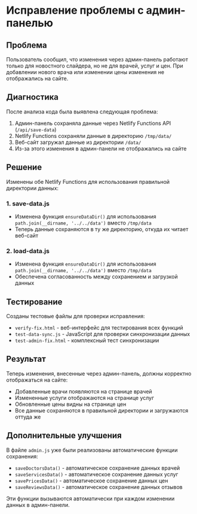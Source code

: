 # Исправление проблемы с админ-панелью

## Проблема
Пользователь сообщил, что изменения через админ-панель работают только для новостного слайдера, но не для врачей, услуг и цен. При добавлении нового врача или изменении цены изменения не отображались на сайте.

## Диагностика
После анализа кода была выявлена следующая проблема:

1. Админ-панель сохраняла данные через Netlify Functions API (`/api/save-data`)
2. Netlify Functions сохраняли данные в директорию `/tmp/data/`
3. Веб-сайт загружал данные из директории `/data/`
4. Из-за этого изменения в админ-панели не отображались на сайте

## Решение
Изменены обе Netlify Functions для использования правильной директории данных:

### 1. save-data.js
- Изменена функция `ensureDataDir()` для использования `path.join(__dirname, '../../data')` вместо `/tmp/data`
- Теперь данные сохраняются в ту же директорию, откуда их читает веб-сайт

### 2. load-data.js
- Изменена функция `ensureDataDir()` для использования `path.join(__dirname, '../../data')` вместо `/tmp/data`
- Обеспечена согласованность между сохранением и загрузкой данных

## Тестирование
Созданы тестовые файлы для проверки исправления:
- `verify-fix.html` - веб-интерфейс для тестирования всех функций
- `test-data-sync.js` - JavaScript для проверки синхронизации данных
- `test-admin-fix.html` - комплексный тест синхронизации

## Результат
Теперь изменения, внесенные через админ-панель, должны корректно отображаться на сайте:
- Добавленные врачи появляются на странице врачей
- Измененные услуги отображаются на странице услуг
- Обновленные цены видны на странице цен
- Все данные сохраняются в правильной директории и загружаются оттуда же

## Дополнительные улучшения
В файле `admin.js` уже были реализованы автоматические функции сохранения:
- `saveDoctorsData()` - автоматическое сохранение данных врачей
- `saveServicesData()` - автоматическое сохранение данных услуг
- `savePricesData()` - автоматическое сохранение данных цен
- `saveReviewsData()` - автоматическое сохранение данных отзывов

Эти функции вызываются автоматически при каждом изменении данных в админ-панели.
